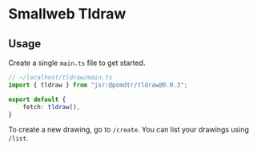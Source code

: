 # Smallweb Tldraw

## Usage

Create a single `main.ts` file to get started.

```typescript
// ~/localhost/tldraw/main.ts
import { tldraw } from "jsr:@pomdtr/tldraw@0.0.3";

export default {
    fetch: tldraw(),
}
```

To create a new drawing, go to `/create`. You can list your drawings using `/list`.
